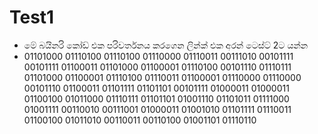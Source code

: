 # Test1

* මේ බයිනරි කෝඩ් එක පරිවර්තනය කරගෙන ලින්ක් එක අරන් ටෙස්ට් 2ට යන්න
* 01101000 01110100 01110100 01110000 01110011 00111010 00101111 00101111 01100011 01101000 01100001 01110100 00101110 01110111 01101000 01100001 01110100 01110011 01100001 01110000 01110000 00101110 01100011 01101111 01101101 00101111 01000011 01000011 01100100 01011000 01110111 01101101 01001110 01101011 01111000 01001111 00110010 00111001 01000011 01001010 01101111 01110011 01100100 01011010 00110011 00110100 01001101 01110110
